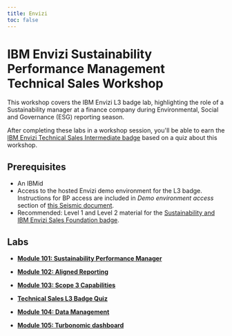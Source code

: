 ```yaml
---
title: Envizi
toc: false
---
```


# IBM Envizi Sustainability Performance Management Technical Sales Workshop

This workshop covers the IBM Envizi L3 badge lab, highlighting the role of a Sustainability manager at a finance company during Environmental, Social and Governance (ESG) reporting season.

After completing these labs in a workshop session, you'll be able to earn the [IBM Envizi Technical Sales Intermediate badge](https://www.credly.com/org/ibm/badge/ibm-envizi-technical-sales-intermediate) based on a quiz about this workshop.

## Prerequisites

- An IBMid
- Access to the hosted Envizi demo environment for the L3 badge. Instructions for BP access are included in _Demo environment access_ section of [this Seismic document](https://ibm.seismic.com/Link/Content/DCCfJQmGgMcBC8FH2WV8PR97jjbB).
- Recommended: Level 1 and Level 2 material for the [Sustainability and IBM Envizi Sales Foundation badge](https://www.credly.com/org/ibm/badge/sustainability-and-ibm-envizi-sales-foundation).

## Labs

- **[Module 101: Sustainability Performance Manager](/envizi/101)**

- **[Module 102: Aligned Reporting](/envizi/102)**

- **[Module 103: Scope 3 Capabilities](/envizi/103)**

- **[Technical Sales L3 Badge Quiz](https://learn.ibm.com/course/view.php?id=11879)**

- **[Module 104: Data Management](/envizi/104)**

- **[Module 105: Turbonomic dashboard](/envizi/105)**
